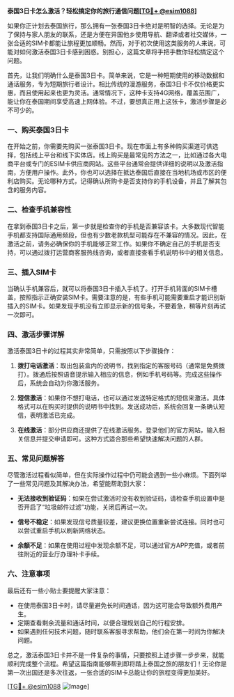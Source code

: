 **泰国3日卡怎么激活？轻松搞定你的旅行通信问题[[TG💪+ @esim1088](https://t.me/s/esim1088)]**

如果你正计划去泰国旅行，那么拥有一张泰国3日卡绝对是明智的选择。无论是为了保持与家人朋友的联系，还是方便在异国他乡使用导航、翻译或者社交媒体，一张合适的SIM卡都能让旅程更加顺畅。然而，对于初次使用这类服务的人来说，可能对如何激活泰国3日卡感到困惑。别担心，这篇文章将手把手教你轻松搞定这个问题。

首先，让我们明确什么是泰国3日卡。简单来说，它是一种短期使用的移动数据和通话服务，专为短期旅行者设计。相比传统的漫游服务，泰国3日卡不仅价格更实惠，而且使用起来也更为灵活。通常情况下，这种卡支持4G网络，覆盖范围广，能让你在泰国期间享受高速上网体验。不过，要想真正用上这张卡，激活步骤是必不可少的。

### **一、购买泰国3日卡**

在开始之前，你需要先购买一张泰国3日卡。现在市面上有多种购买渠道可供选择，包括线上平台和线下实体店。线上购买是最常见的方法之一，比如通过各大电商平台或专门的ESIM卡供应商网站。这些平台通常会提供详细的说明以及激活指南，方便用户操作。此外，你也可以选择在抵达泰国后直接在当地机场或市区的便利店购买。无论哪种方式，记得确认所购卡是否支持你的手机设备，并且了解其包含的服务内容。

### **二、检查手机兼容性**

在拿到泰国3日卡之后，第一步就是检查你的手机是否兼容该卡。大多数现代智能手机都支持国际通用频段，但也有少数老款机型可能存在不兼容的情况。因此，在激活之前，请务必确保你的手机能够正常工作。如果你不确定自己的手机是否支持，可以通过拨打运营商客服热线咨询，或者直接查看手机说明书中的相关信息。

### **三、插入SIM卡**

当确认手机兼容后，就可以将泰国3日卡插入手机了。打开手机背面的SIM卡槽盖，按照指示正确安装SIM卡。需要注意的是，有些手机可能需要重启才能识别新插入的SIM卡。如果发现手机没有立即显示新的信号条，不要着急，稍等片刻再试一次即可。

### **四、激活步骤详解**

激活泰国3日卡的过程其实非常简单，只需按照以下步骤操作：

1. **拨打电话激活**：取出包装盒内的说明书，找到指定的客服号码（通常是免费拨打）。拨通后按照语音提示输入相应的信息，例如手机号码等。完成这些操作后，系统会自动为你激活服务。
   
2. **短信激活**：如果你不想打电话，也可以通过发送特定格式的短信来激活。具体格式可以在购买时提供的说明书中找到。发送成功后，系统会回复一条确认短信，表明激活已完成。

3. **在线激活**：部分供应商还提供了在线激活服务。登录他们的官方网站，输入相关信息并提交申请即可。这种方式适合那些希望快速解决问题的人群。

### **五、常见问题解答**

尽管激活过程看似简单，但在实际操作过程中仍可能会遇到一些小麻烦。下面列举了一些常见问题及其解决办法，希望能帮助到大家：

- **无法接收到验证码**：如果在尝试激活时没有收到验证码，请检查手机设置中是否开启了“垃圾邮件过滤”功能，关闭后再试一次。
  
- **信号不稳定**：如果发现信号质量较差，建议更换位置重新尝试连接。同时也可以尝试重启手机以刷新网络状态。

- **余额不足**：如果在使用过程中发现余额不足，可以通过官方APP充值，或者前往附近的营业厅办理补卡手续。

### **六、注意事项**

最后还有一些小贴士要提醒大家注意：

- 在使用泰国3日卡时，请尽量避免长时间通话，因为这可能会导致额外费用产生。
- 定期查看剩余流量和通话时间，以便合理规划自己的行程安排。
- 如果遇到任何技术问题，随时联系客服寻求帮助，他们会在第一时间为你解决问题。

总之，激活泰国3日卡并不是一件复杂的事情，只要按照上述步骤一步步来，就能顺利完成整个流程。希望这篇指南能够帮到即将踏上泰国之旅的朋友们！无论你是第一次出国还是多次往返，一张合适的SIM卡总能让你的旅程变得更加美好。

[[TG💪+ @esim1088](https://t.me/s/esim1088) ![Image](https://i.postimg.cc/4NQfJmqS/Snipaste-2025-05-13-00-14-12.png)]